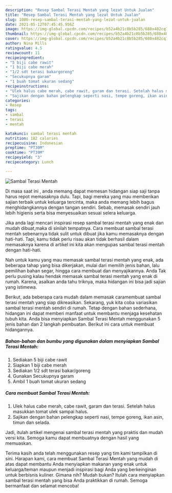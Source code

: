 ```yaml
---
description: "Resep Sambal Terasi Mentah yang lezat Untuk Jualan"
title: "Resep Sambal Terasi Mentah yang lezat Untuk Jualan"
slug: 1086-resep-sambal-terasi-mentah-yang-lezat-untuk-jualan
date: 2021-05-12T07:45:45.956Z
image: https://img-global.cpcdn.com/recipes/b52a4b21c8b5b285/680x482cq70/sambal-terasi-mentah-foto-resep-utama.jpg
thumbnail: https://img-global.cpcdn.com/recipes/b52a4b21c8b5b285/680x482cq70/sambal-terasi-mentah-foto-resep-utama.jpg
cover: https://img-global.cpcdn.com/recipes/b52a4b21c8b5b285/680x482cq70/sambal-terasi-mentah-foto-resep-utama.jpg
author: Nina Mills
ratingvalue: 4.5
reviewcount: 11
recipeingredient:
- "5 biji cabe rawit"
- "1 biji cabe merah"
- "1/2 sdt terasi bakargoreng"
- "Secukupnya garam"
- "1 buah tomat ukuran sedang"
recipeinstructions:
- "Ulek halus cabe merah, cabe rawit, garam dan terasi. Setelah halus masukkan tomat ulek sampai halus."
- "Sajikan dengan bahan pelengkap seperti nasi, tempe goreng, ikan asin, timun dan selada."
categories:
- Resep
tags:
- sambal
- terasi
- mentah

katakunci: sambal terasi mentah 
nutrition: 182 calories
recipecuisine: Indonesian
preptime: "PT30M"
cooktime: "PT39M"
recipeyield: "3"
recipecategory: Lunch

---
```



![Sambal Terasi Mentah](https://img-global.cpcdn.com/recipes/b52a4b21c8b5b285/680x482cq70/sambal-terasi-mentah-foto-resep-utama.jpg)

Di masa  saat ini , anda memang dapat memesan hidangan siap saji tanpa harus repot memasaknya dulu. Tapi, bagi mereka yang mau memberikan sajian terbaik untuk keluarga tercinta, maka anda memang lebih bagus menghidangkannya dengan tangan sendiri. Sebab, memasak sendiri jauh lebih higienis serta bisa menyesuaikan sesuai selera keluarga.

Jika anda lagi mencari inspirasi resep sambal terasi mentah yang enak dan mudah dibuat,maka di sinilah tempatnya. Cara membuat sambal terasi mentah  sebenarnya tidak sulit untuk dibuat jika kamu memasaknya dengan hati-hati. Tapi, kamu tidak perlu risau akan tidak berhasil dalam memasaknya 
karena di artikel ini kita akan mengupas sambal terasi mentah dengan hati-hati.  



Nah untuk kamu yang mau memasak sambal terasi mentah yang enak, ada beberapa tahap yang bisa dikerjakan, mulai dari memilih jenis bahan, lalu pemilihan bahan segar, hingga cara membuat dan menyajikannya. Anda Tak perlu pusing kalau hendak memasak sambal terasi mentah yang enak di rumah. Karena, asalkan anda  tahu triknya, maka hidangan ini bisa jadi sajian yang istimewa.

Berikut, ada beberapa cara mudah dalam memasak caramembuat sambal terasi mentah yang siap dikreasikan. Sekarang, yuk kita coba variasikan sambal terasi mentah sendiri di rumah. Tetap dengan bahan sederhana, hidangan ini dapat memberi manfaat untuk membantu menjaga kesehatan tubuh kita. Anda bisa menyiapkan Sambal Terasi Mentah menggunakan 5 jenis bahan dan 2 langkah pembuatan. Berikut ini cara untuk membuat hidangannya.

<!--inarticleads1-->

##### Bahan-bahan dan bumbu yang digunakan dalam menyiapkan Sambal Terasi Mentah:

1. Sediakan 5 biji cabe rawit
1. Siapkan 1 biji cabe merah
1. Sediakan 1/2 sdt terasi bakar/goreng
1. Gunakan Secukupnya garam
1. Ambil 1 buah tomat ukuran sedang




<!--inarticleads2-->

##### Cara membuat Sambal Terasi Mentah:

1. Ulek halus cabe merah, cabe rawit, garam dan terasi. Setelah halus masukkan tomat ulek sampai halus.
1. Sajikan dengan bahan pelengkap seperti nasi, tempe goreng, ikan asin, timun dan selada.




Jadi, itulah artikel mengenai  sambal terasi mentah  yang praktis dan mudah versi kita. Semoga kamu dapat membuatnya dengan hasil yang memuaskan. 

Terima kasih anda telah menggunakan resep yang tim kami tampilkan di sini. Harapan kami, cara membuat  Sambal Terasi Mentah yang mudah di atas dapat membantu Anda menyiapkan makanan yang enak untuk keluarga/teman maupun menjadi inspirasi bagi Anda yang berkeinginan untuk berbisnis kuliner. Gimana nih? Mudah bukan? Itulah cara menyiapkan sambal terasi mentah yang bisa Anda praktikkan di rumah. Semoga bermanfaat dan selamat mencoba!

